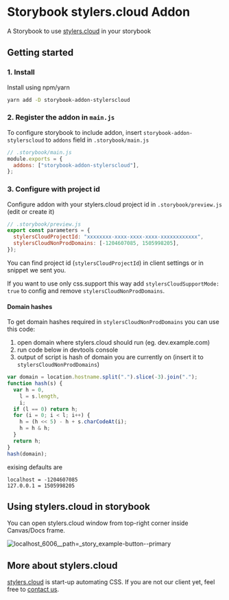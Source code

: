 # Storybook stylers.cloud Addon

A Storybook to use [stylers.cloud](https://www.stylers.cloud/?utm_source=gh) in your storybook

## Getting started

### 1. Install

Install using npm/yarn

```sh
yarn add -D storybook-addon-stylerscloud
```

### 2. Register the addon in `main.js`

To configure storybook to include addon, insert `storybook-addon-stylerscloud` to `addons` field in `.storybook/main.js`

```js
// .storybook/main.js
module.exports = {
  addons: ["storybook-addon-stylerscloud"],
};
```

### 3. Configure with project id

Configure addon with your stylers.cloud project id in `.storybook/preview.js` (edit or create it)

```js
// .storybook/preview.js
export const parameters = {
  stylersCloudProjectId: "xxxxxxxx-xxxx-xxxx-xxxx-xxxxxxxxxxxx",
  stylersCloudNonProdDomains: [-1204607085, 1505998205],
});
```

You can find project id (`stylersCloudProjectId`) in client settings or in snippet we sent you.

If you want to use only css.support this way add `stylersCloudSupportMode: true` to config and remove `stylersCloudNonProdDomains`.

#### Domain hashes

To get domain hashes required in `stylersCloudNonProdDomains` you can use this code:

1. open domain where stylers.cloud should run (eg. dev.example.com)
2. run code below in devtools console
3. output of script is hash of domain you are currently on (insert it to `stylersCloudNonProdDomains`)

```js
var domain = location.hostname.split(".").slice(-3).join(".");
function hash(s) {
  var h = 0,
    l = s.length,
    i;
  if (l == 0) return h;
  for (i = 0; i < l; i++) {
    h = (h << 5) - h + s.charCodeAt(i);
    h = h & h;
  }
  return h;
}
hash(domain);
```

exising defaults are

```
localhost = -1204607085
127.0.0.1 = 1505998205
```

## Using stylers.cloud in storybook

You can open stylers.cloud window from top-right corner inside Canvas/Docs frame.

![localhost_6006__path=_story_example-button--primary](https://user-images.githubusercontent.com/1194439/173340392-89e682ea-846e-4636-bc21-2c54b15c8169.png)

## More about stylers.cloud

[stylers.cloud](https://www.stylers.cloud/?utm_source=gh) is start-up automating CSS.
If you are not our client yet, feel free to [contact us](https://www.stylers.cloud/?utm_source=gh).
